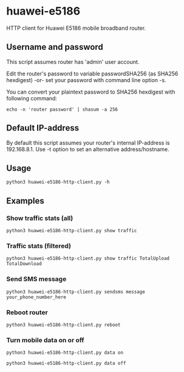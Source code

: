 # huawei-e5186
HTTP client for Huawei E5186 mobile broadband router.

## Username and password

This script assumes router has 'admin' user account.

Edit the router's password to variable passwordSHA256 (as SHA256 hexdigest)
-or-
set your password with command line option -s.

You can convert your plaintext password to SHA256 hexdigest with following command:

```echo -n 'router password' | shasum -a 256```

## Default IP-address

By default this script assumes your router's internal IP-address is 192.168.8.1.
Use -t option to set an alternative address/hostname.

## Usage

```python3 huawei-e5186-http-client.py -h```

## Examples

### Show traffic stats (all)

```python3 huawei-e5186-http-client.py show traffic```

### Traffic stats (filtered)

```python3 huawei-e5186-http-client.py show traffic TotalUpload TotalDownload```

### Send SMS message

```python3 huawei-e5186-http-client.py sendsms message your_phone_number_here```

### Reboot router

```python3 huawei-e5186-http-client.py reboot```

### Turn mobile data on or off

```python3 huawei-e5186-http-client.py data on```

```python3 huawei-e5186-http-client.py data off```
